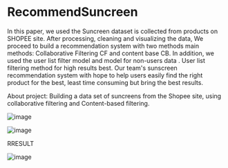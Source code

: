 # RecommendSuncreen
In this paper, we used the Suncreen dataset is collected from products on SHOPEE site. After processing, cleaning and visualizing the data, We proceed to build a recommendation system with two methods main methods: Collaborative Filtering CF and content base CB. In addition, we used the user list filter model and model for non-users data . User list filtering method for high results best. Our team's sunscreen recommendation system with hope to help users easily find the right product for the best, least time consuming but bring the best results.

About project: Building a data set of suncreens from the Shopee site, using collaborative filtering and Content-based filtering.


![image](https://github.com/ThuyTien622001/RecommendSuncreen/assets/133883046/1e9a71e4-c270-436b-bc6c-59edaaceda3f)

![image](https://github.com/ThuyTien622001/RecommendSuncreen/assets/133883046/94990c68-93d3-454b-9a94-30d8e78acc26)


RRESULT


![image](https://github.com/ThuyTien622001/RecommendSuncreen/assets/133883046/814bcd6c-1391-44e0-a812-ed7b6abf2cd4)

